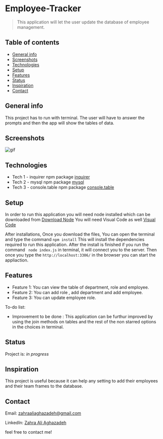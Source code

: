 # Employee-Tracker
> This application will let the user update the database of employee management. 

## Table of contents
* [General info](#general-info)
* [Screenshots](#screenshots)
* [Technologies](#technologies)
* [Setup](#setup)
* [Features](#features)
* [Status](#status)
* [Inspiration](#inspiration)
* [Contact](#contact)

## General info
This project has to run with terminal. The user will have to answer the prompts and then the app will show the tables of data.


## Screenshots

![gif](Assets/gif3.gif)

## Technologies

* Tech 1 - inquirer npm package [inquirer](https://www.npmjs.com/package/inquirer/v/0.2.3)
* Tech 2 - mysql npm package [mysql](https://www.npmjs.com/package/mysql)
* Tech 3 - console.table npm package [console.table](https://www.npmjs.com/package/console.table)


## Setup
In order to run this application you will need node installed which can be downloaded from [Download Node](https://nodejs.org/en/download/) You will need Visual Code as well [Visual Code](https://code.visualstudio.com/)

After installations, Once you download the files, You can open the terminal and type the command ``` npm install ``` This will install the dependencies required to run this application. After the install is finished if you run the command ``` node index.js``` in terminal, it will connect you to the server. Then once you type the ```http://localhost:3306/``` in the browser you can start the appliaction.



## Features
* Feature 1: You can view the table of department, role and employee.
* Feature 2: You can add role , add department and add employee.
* Feature 3: You can update employee role.



To-do list:

* Improvement to be done : This application can be furthur improved by using the join methods on tables and the rest of the non starred options in the choices in terminal.



## Status
Project is:  _in progress_

## Inspiration
This project is useful because it can help any setting to add their employees and their team frames to the database.

## Contact
Email: zahraaliaghazadeh@gmail.com

LinkedIn: [Zahra Ali Aghazadeh](https://www.linkedin.com/in/zahraaliaghazadeh)

feel free to contact me!
